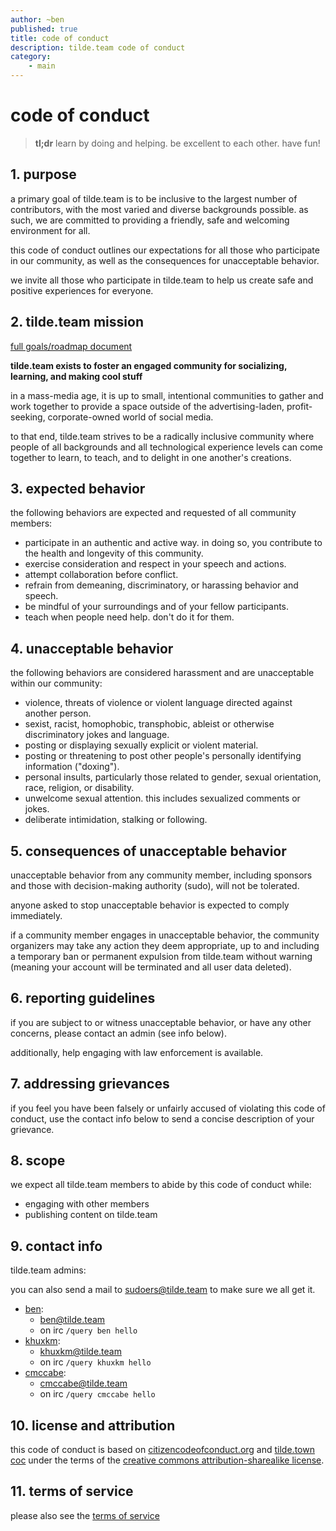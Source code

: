 ```yaml
---
author: ~ben
published: true
title: code of conduct
description: tilde.team code of conduct
category: 
    - main
---
```


# code of conduct

> **tl;dr** learn by doing and helping. be excellent to each other. have fun!


## 1. purpose

a primary goal of tilde.team is to be inclusive to the largest number of contributors, with the most varied and diverse backgrounds possible. as such, we are committed to providing a friendly, safe and welcoming environment for all.

this code of conduct outlines our expectations for all those who participate in our community, as well as the consequences for unacceptable behavior.

we invite all those who participate in tilde.team to help us create safe and positive experiences for everyone.


## 2. tilde.team mission

[full goals/roadmap document](https://tilde.team/wiki/?page=goals-roadmap)

**tilde.team exists to foster an engaged community for socializing, learning, and making cool stuff**

in a mass-media age, it is up to small, intentional communities to gather and work together to provide a space outside of the advertising-laden, profit-seeking, corporate-owned world of social media.

to that end, tilde.team strives to be a radically inclusive community where people of all backgrounds and all technological experience levels can come together to learn, to teach, and to delight in one another's creations.


## 3. expected behavior

the following behaviors are expected and requested of all community members:

  * participate in an authentic and active way. in doing so, you contribute to the health and longevity of this community.
  * exercise consideration and respect in your speech and actions.
  * attempt collaboration before conflict.
  * refrain from demeaning, discriminatory, or harassing behavior and speech.
  * be mindful of your surroundings and of your fellow participants.
  * teach when people need help. don't do it for them.


## 4. unacceptable behavior

the following behaviors are considered harassment and are unacceptable within our community:

  * violence, threats of violence or violent language directed against another person.
  * sexist, racist, homophobic, transphobic, ableist or otherwise discriminatory jokes and language.
  * posting or displaying sexually explicit or violent material.
  * posting or threatening to post other people's personally identifying information ("doxing").
  * personal insults, particularly those related to gender, sexual orientation, race, religion, or disability.
  * unwelcome sexual attention. this includes sexualized comments or jokes.
  * deliberate intimidation, stalking or following.


## 5. consequences of unacceptable behavior

unacceptable behavior from any community member, including sponsors and those with decision-making authority (sudo), will not be tolerated.

anyone asked to stop unacceptable behavior is expected to comply immediately.

if a community member engages in unacceptable behavior, the community organizers may take any action they deem appropriate, up to and including a temporary ban or permanent expulsion from tilde.team without warning (meaning your account will be terminated and all user data deleted).


## 6. reporting guidelines

if you are subject to or witness unacceptable behavior, or have any other concerns, please contact an admin (see info below).

additionally, help engaging with law enforcement is available.


## 7. addressing grievances

if you feel you have been falsely or unfairly accused of violating this code of conduct, use the contact info below to send a concise description of your grievance.


## 8. scope

we expect all tilde.team members to abide by this code of conduct while:

* engaging with other members
* publishing content on tilde.team


## 9. contact info

tilde.team admins:

you can also send a mail to [sudoers@tilde.team](mailto:sudoers@tilde.team) to make sure we all get it.

* [ben](https://tilde.team/~ben/): 
  - [ben@tilde.team](mailto:ben@tilde.team)
  - on irc `/query ben hello`
* [khuxkm](https://tilde.team/~khuxkm/):
  - [khuxkm@tilde.team](mailto:khuxkm@tilde.team)
  - on irc `/query khuxkm hello`
* [cmccabe](https://tilde.team/~cmccabe/):
  - [cmccabe@tilde.team](mailto:cmccabe@tilde.team)
  - on irc `/query cmccabe hello`


## 10. license and attribution

this code of conduct is based on [citizencodeofconduct.org](http://citizencodeofconduct.org/) and [tilde.town coc](http://tilde.town/wiki/conduct.html) under the terms of the [creative commons attribution-sharealike license](http://creativecommons.org/licenses/by-sa/3.0/).


## 11. terms of service

please also see the [terms of service](?page=tos)
